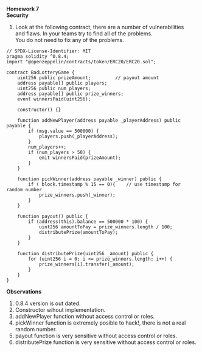 **Homework 7**  
**Security**

1.  Look at the following contract, there are a number of vulnerabilities  
    and flaws. In your teams try to find all of the problems.  
    You do not need to fix any of the problems.
```solidity
// SPDX-License-Identifier: MIT
pragma solidity ^0.8.4;
import "@openzeppelin/contracts/token/ERC20/ERC20.sol";

contract BadLotteryGame {
    uint256 public prizeAmount;         // payout amount
    address payable[] public players;    
    uint256 public num_players;        
    address payable[] public prize_winners; 
    event winnersPaid(uint256);

    constructor() {}

    function addNewPlayer(address payable _playerAddress) public payable {
        if (msg.value == 500000) {
            players.push(_playerAddress);
        }
        num_players++;
        if (num_players > 50) {
            emit winnersPaid(prizeAmount);
        }
    }

    function pickWinner(address payable _winner) public {
        if ( block.timestamp % 15 == 0){    // use timestamp for random number
            prize_winners.push(_winner);
        }          
    }

    function payout() public {
        if (address(this).balance == 500000 * 100) {
            uint256 amountToPay = prize_winners.length / 100;
            distributePrize(amountToPay);
        }
    }

    function distributePrize(uint256 _amount) public {
        for (uint256 i = 0; i <= prize_winners.length; i++) {
            prize_winners[i].transfer(_amount);
        }
    }
}
```
**Observations**
1. 0.8.4  version is out dated.
2. Constructor wihout implementation.
3. addNewPlayer function without access control or roles.
4. pickWinner function is extremely posible to hack!, there is not a real random number.
5. payout function is very sensitive without access control or roles.
6. distributePrize function is very sensitive without access control or roles.
